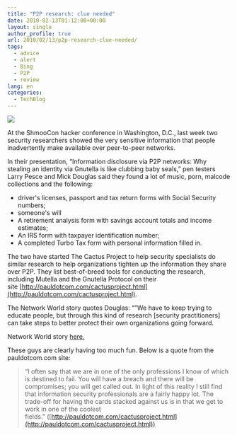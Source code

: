 ```yaml
---
title: "P2P research: clue needed"
date: 2010-02-13T01:12:00+00:00
layout: single
author_profile: true
url: 2010/02/13/p2p-research-clue-needed/
tags:
  - advice
  - alert
  - Bing
  - P2P
  - review
lang: en
categories: 
  - TechBlog
---
```

[![](http://4.bp.blogspot.com/_vaUVXcmC3OI/S3X00zF9WdI/AAAAAAAAA8Q/gTwxvR2Z2AI/s200/cactusprojectlogo.png)](http://4.bp.blogspot.com/_vaUVXcmC3OI/S3X00zF9WdI/AAAAAAAAA8Q/gTwxvR2Z2AI/s1600-h/cactusprojectlogo.png)

At the ShmooCon hacker conference in Washington, D.C., last week two security researchers showed the very sensitive information that people inadvertently make available over peer-to-peer networks.

In their presentation, “Information disclosure via P2P networks: Why stealing an identity via Gnutella is like clubbing baby seals,” pen testers Larry Pesce and Mick Douglas said they found a lot of music, porn, malcode collections and the following:

  * driver's licenses, passport and tax return forms with Social Security numbers;
  * someone's will
  * A retirement analysis form with savings account totals and income estimates;
  * An IRS form with taxpayer identification number;
  * A completed Turbo Tax form with personal information filled in.

The two have started The Cactus Project to help security specialists do similar research to help organizations tighten up the information they share over P2P. They list best-of-breed tools for conducting the research, including Mutella and the Gnutella Protocol on their site [http://pauldotcom.com/cactusproject.html](http://pauldotcom.com/cactusproject.html).

The Network World story quotes Douglas: “”We have to keep trying to educate people, but through this kind of research [security practitioners] can take steps to better protect their own organizations going forward.

Network World story [here.](http://www.networkworld.com/news/2010/020710-shmoocon-p2p-snoopers-know-whats.html)

These guys are clearly having too much fun. Below is a quote from the pauldotcom.com site:

> “I often say that we are in one of the only professions I know of which is destined to fail. You will have a breach and there will be compromises; you will get called out. In light of this reality I still find that information security professionals are a fairly happy lot. The trade-off for having the cards stacked against us is in that we get to work in one of the coolest fields.” ([http://pauldotcom.com/cactusproject.html](http://pauldotcom.com/cactusproject.html))